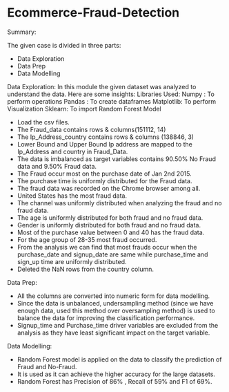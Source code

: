 # Ecommerce-Fraud-Detection

Summary:

The given case is divided in three parts:

- Data Exploration
- Data Prep
- Data Modelling

Data Exploration:
In this module the given dataset was analyzed to understand the data. Here are some insights:
Libraries Used:
Numpy : To perform operations
Pandas : To create dataframes
Matplotlib: To perform Visualization
Sklearn: To import Random Forest Model

- Load the csv files.
- The Fraud_data contains rows & columns(151112, 14)
- The Ip_Address_country contains rows & columns (138846, 3)
- Lower Bound and Upper Bound Ip address are mapped to the Ip_Address and country
  in Fraud_Data.
- The data is imbalanced as target variables contains 90.50% No Fraud data and 9.50%
  Fraud data.
- The Fraud occur most on the purchase date of Jan 2nd 2015.
- The purchase time is uniformly distributed for the Fraud data.
- The fraud data was recorded on the Chrome browser among all.
- United States has the most fraud data.
- The channel was uniformly distributed when analyzing the fraud and no fraud data.
- The age is uniformly distributed for both fraud and no fraud data.
- Gender is uniformly distributed for both fraud and no fraud data.
- Most of the purchase value between 0 and 40 has the fraud data.
- For the age group of 28-35 most fraud occurred.
- From the analysis we can find that most frauds occur when the purchase_date and
  signup_date are same while purchase_time and sign_up time are uniformly distributed.
- Deleted the NaN rows from the country column.

Data Prep:

- All the columns are converted into numeric form for data modelling.
- Since the data is unbalanced, undersampling method (since we have enough data, used
  this method over oversampling method) is used to balance the data for improving the
  classification performance.
- Signup_time and Purchase_time driver variables are excluded from the analysis as they
  have least significant impact on the target variable.

Data Modelling:
- Random Forest model is applied on the data to classify the prediction of Fraud and
  No-Fraud.
- It is used as it can achieve the higher accuracy for the large datasets.
- Random Forest has Precision of 86% , Recall of 59% and F1 of 69%.
